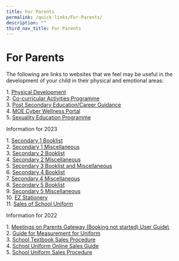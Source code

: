 ```yaml
---
title: For Parents
permalink: /quick-links/For-Parents/
description: ""
third_nav_title: For Parents
---
```

# For Parents

The following are links to websites that we feel may be useful in the development of your child in their physical and emotional areas:

1\.  [Physical Development](https://swisscottagesec.moe.edu.sg/quick-links/for-parents/physical-development/)  
2\.  [Co-curricular Activities Programme](https://swisscottagesec.moe.edu.sg/quick-links/for-parents/co-curricular-activities-programme/)  
3\.  [Post Secondary Education/Career Guidance](https://swisscottagesec.moe.edu.sg/quick-links/for-parents/post-secondary-educationcareer-guidance/)  
4\.  [MOE Cyber Wellness Portal](https://swisscottagesec.moe.edu.sg/quick-links/for-parents/moe-cyberwellness-portal/)  
5\.  [Sexuality Education Programme](https://swisscottagesec.moe.edu.sg/swiss-experience/student-development-programme/sexuality-education/)

Information for 2023

1\.  [Secondary 1 Booklist](https://swisscottagesec.moe.edu.sg/wp-content/uploads/2022/12/2023-SCSS-Booklist-SECONDARY-1.pdf)  
2\.  [Secondary 1 Miscellaneous](https://swisscottagesec.moe.edu.sg/wp-content/uploads/2022/12/2023-SCSS-Booklist-SEC1-Miscellaneous.pdf)  
3\.  [Secondary 2 Booklist](https://swisscottagesec.moe.edu.sg/wp-content/uploads/2022/12/2023-Sec-2-Booklist.pdf)  
4\.  [Secondary 2 Miscellaneous](https://swisscottagesec.moe.edu.sg/wp-content/uploads/2022/12/2023-SCSS-Booklist-SEC2-Miscellaneous.pdf)  
5\.  [Secondary 3 Booklist and Miscellaneous](https://swisscottagesec.moe.edu.sg/wp-content/uploads/2022/12/2023-SCSS-Booklist-SEC3-Miscellaneous.pdf)  
6\.  [Secondary 4 Booklist](https://swisscottagesec.moe.edu.sg/wp-content/uploads/2022/12/2023-Sec-4-Booklists.pdf)  
7\.  [Secondary 4 Miscellaneous](https://swisscottagesec.moe.edu.sg/wp-content/uploads/2022/12/2023-SCSS-Booklist-SEC4-Miscellaneous.pdf)  
8\.  [Secondary 5 Booklist](https://swisscottagesec.moe.edu.sg/wp-content/uploads/2022/12/2023-SCSS-Booklist-SECONDARY-5NA.pdf)  
9\.  [Secondary 5 Miscellaneous](https://swisscottagesec.moe.edu.sg/wp-content/uploads/2022/12/2023-SCSS-Booklist-SEC5-Miscellaneous.pdf)  
10\.  [EZ Stationery](https://swisscottagesec.moe.edu.sg/wp-content/uploads/2022/12/EZ-Stationery-Sale-of-Textbooks-2022-Yearend.pdf)  
11\.  [Sales of School Uniform](https://swisscottagesec.moe.edu.sg/wp-content/uploads/2022/12/Sales-of-School-Uniform-Info.pdf)  

Information for 2022

1\.  [Meetings on Parents Gateway (Booking not started) User Guide\\](https://swisscottagesec.moe.edu.sg/wp-content/uploads/2022/05/PG-Mobile-App-Meetings-Feature-User-Guide-April-2022.pdf)  
2\.  [Guide for Measurement for Uniform](https://swisscottagesec.moe.edu.sg/wp-content/uploads/2021/12/Guide-for-Measurement-for-Uniform.pdf)  
3\.  [School Textbook Sales Procedure](https://swisscottagesec.moe.edu.sg/wp-content/uploads/2021/12/School-Textbook_Sales_Procedure.pdf)  
4\.  [School Uniform Online Sales Guide](https://swisscottagesec.moe.edu.sg/wp-content/uploads/2021/11/School-Uniform-Online-Sales-Guide.pdf)  
5\.  [School Uniform Sales Procedure](https://swisscottagesec.moe.edu.sg/wp-content/uploads/2021/11/School-Uniform-Sales-Procedures-1.pdf)  